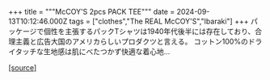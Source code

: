 +++
title = """McCOY'S 2pcs PACK TEE"""
date = 2024-09-13T10:12:46.000Z
tags = ["clothes","The REAL McCOY'S","Ibaraki"]
+++
パッケージで個性を主張するパックTシャツは1940年代後半には存在しており、合理主義と広告大国のアメリカらしいプロダクツと言える。 コットン100%のドライタッチな生地感は肌にべたつかず快適な着心地...

[[source]](https://the-realmccoys.ocnk.net/product/1124)
